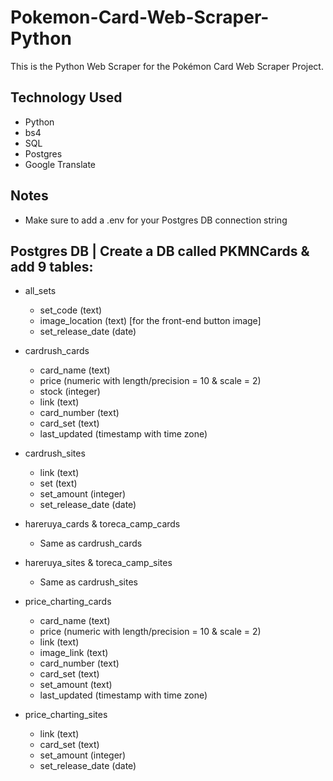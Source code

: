 # Pokemon-Card-Web-Scraper-Python

This is the Python Web Scraper for the Pokémon Card Web Scraper Project.

## Technology Used
- Python
- bs4
- SQL
- Postgres
- Google Translate

## Notes
- Make sure to add a .env for your Postgres DB connection string

## Postgres DB | Create a DB called PKMNCards & add 9 tables:
- all_sets
  - set_code (text)
  - image_location (text) [for the front-end button image]
  - set_release_date (date)

- cardrush_cards
  - card_name (text)
  - price (numeric with length/precision = 10 & scale = 2)
  - stock (integer)
  - link (text)
  - card_number (text)
  - card_set (text)
  - last_updated (timestamp with time zone)
 
- cardrush_sites
  - link (text)
  - set (text)
  - set_amount (integer)
  - set_release_date (date)
 
- hareruya_cards & toreca_camp_cards
  - Same as cardrush_cards
 
- hareruya_sites & toreca_camp_sites
  - Same as cardrush_sites

- price_charting_cards
  - card_name (text)
  - price (numeric with length/precision = 10 & scale = 2)
  - link (text)
  - image_link (text)
  - card_number (text)
  - card_set (text)
  - set_amount (text)
  - last_updated (timestamp with time zone)

- price_charting_sites
  - link (text)
  - card_set (text)
  - set_amount (integer)
  - set_release_date (date)
